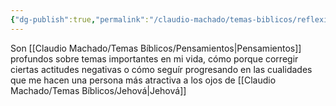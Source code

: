 ```yaml
---
{"dg-publish":true,"permalink":"/claudio-machado/temas-biblicos/reflexiones/"}
---
```


Son [[Claudio Machado/Temas Bíblicos/Pensamientos\|Pensamientos]]  profundos sobre temas importantes en mi vida, cómo porque corregir ciertas actitudes negativas o cómo seguír progresando en las cualidades que me hacen una persona más atractiva a los ojos de [[Claudio Machado/Temas Bíblicos/Jehová\|Jehová]]